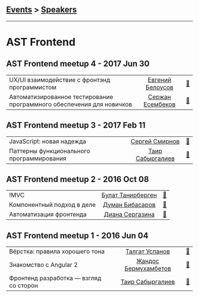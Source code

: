 ## [Events](../README.md) > [Speakers](../speakers.md)
---

# AST Frontend

## AST Frontend meetup 4 - 2017 Jun 30 
| | | |
| --- | :---: | --- |
| UX&#x2F;UI взаимодействие с фронтэнд программистом  |  [Евгений Белоусов](../../speakers/Евгений%20Белоусов.md)  | [:notebook:](https://yadi.sk/d/8zEMLZK03Kmiou)   |
| Автоматизированное тестирование программного обеспечения для новичков  |  [Сержан Есембеков](../../speakers/Сержан%20Есембеков.md)  | [:notebook:](https://yadi.sk/i/bJBy1YIV3Kmin3)   |
## AST Frontend meetup 3 - 2017 Feb 11 
| | | |
| --- | :---: | --- |
| JavaScript: новая надежда  |  [Сергей Смирнов](../../speakers/Сергей%20Смирнов.md)  | [:notebook:](https://sms-system.github.io/javascript-new-hope/)   |
| Паттерны функционального программирования  |  [Таир Сабыргалиев](../../speakers/Таир%20Сабыргалиев.md)  | [:notebook:](https://yadi.sk/i/kZH8BM_G3E4AXz)   |
## AST Frontend meetup 2 - 2016 Oct 08 
| | | |
| --- | :---: | --- |
| !MVC  |  [Булат Танирберген](../../speakers/Булат%20Танирберген.md)  | [:notebook:](https://yadi.sk/i/MO14kCi1wZ6zv)   |
| Компонентный подход в деле  |  [Думан Бибасаров](../../speakers/Думан%20Бибасаров.md)  | [:notebook:](https://yadi.sk/i/N4QsrUhIwZ79G)   |
| Автоматизация фронтенда  |  [Диана Сергазина](../../speakers/Диана%20Сергазина.md)  | [:notebook:](https://yadi.sk/i/BgK9ddYJwZ9QZ)   |
## AST Frontend meetup 1 - 2016 Jun 04 
| | | |
| --- | :---: | --- |
| Вёрстка: правила хорошего тона  |  [Талгат Успанов](../../speakers/Талгат%20Успанов.md)  | [:notebook:](http://goo.gl/rkyOQQ)   |
| Знакомство с Angular 2  |  [Жандос Бермухамбетов](../../speakers/Жандос%20Бермухамбетов.md)  | [:notebook:](http://goo.gl/RUUNel)   |
| Фронтенд разработка — взгляд со сторон  |  [Таир Сабыргалиев](../../speakers/Таир%20Сабыргалиев.md)  | [:notebook:](http://goo.gl/vzayLT)   |
